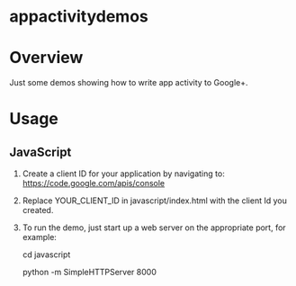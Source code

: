 appactivitydemos
================
# Overview
Just some demos showing how to write app activity to Google+.

# Usage

## JavaScript

1. Create a client ID for your application by navigating to:
  https://code.google.com/apis/console

2. Replace YOUR_CLIENT_ID  in javascript/index.html with the client Id you 
created.

3. To run the demo, just start up a web server on the appropriate port, for example:

    cd javascript

    python -m SimpleHTTPServer 8000

